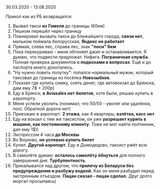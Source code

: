 30.03.2020 - 13.08.2020


Прикол как из РБ возвращался:

1. Вызвал такси **из Гомеля** до границы (60км)
2. Пешком перешёл через границу
3. Планировал вызвать такси до ближайшего города, **связи нет**, мельком поймала белорусская, **Яндекс не работает**
4. Прямая, слева лес, справа лес, знак **"лоси" 6км**
5. Пока перекуриваю - меня обгоняет джип и останавливается. Я думаю, что подвести предложат. Нифига. **Пограничная служба.** Полная проверка документов **с подвохами в вопросах**. Ещё и до паспорта моего докопались.
6. "Ну нужно ловить попутку": попался нормальный мужик, который таксовал до границы из посёлка **Новозыбков**.
7. Показал где купить симку, снять денег, где автовокзал до Брянска, дам ему *7$ + 200р*)
8. Еду в Брянск, **в Aviasales нет билетов**, хотя были, решаю купить в аэропорту.
9. Меня успели уволить (понимал, что 50/50 - уволят или удалёнка, пох). Обратной дороги нет)
10. Приезжаю в аэропорт: **2 этажа**, как 4 квартиры, **взлётка, касс нет**
11. Еду на вокзал с тем же таксистом, он уже **разрешает курить в машине, как постоянному клиенту**. Тоже не мог найти полтинник, дал ему 1$))
12. Экспрессом 4 часа **до Москвы**
13. Во Внуково, **не успеваю купить билет**
14. Купил. **Другой аэропорт**. Еду в Домодедово, таксист ржёт всю дорогу.
15. В самолёте думаю: **осталось самолёту ёбнуться** для полного завершения дня. **Турбулентность**.
16. Прикалывался над другом, что **прилечу из Беларуси без предупреждения и разбужу водкой.** Как он меня разбудил перед экстренным отъездом. **Пацан сказал - пацан сделал.** Друг долго моргал просыпаясь)
